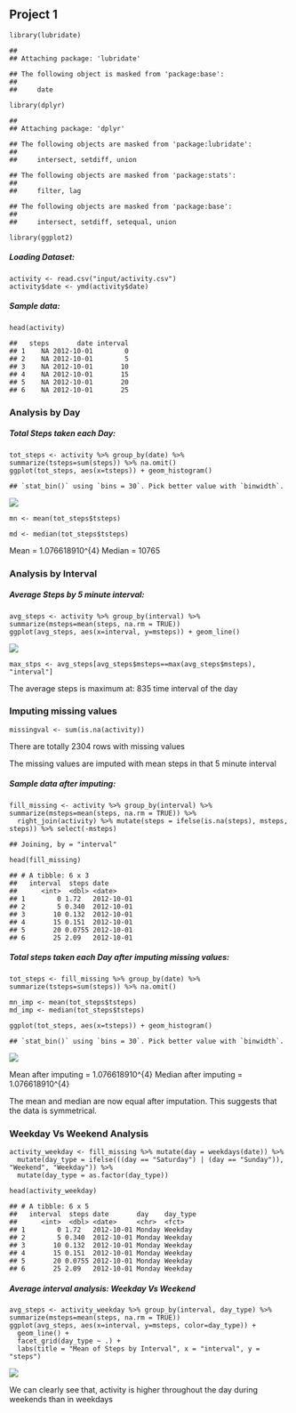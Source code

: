 Project 1
---------

    library(lubridate)

    ## 
    ## Attaching package: 'lubridate'

    ## The following object is masked from 'package:base':
    ## 
    ##     date

    library(dplyr)

    ## 
    ## Attaching package: 'dplyr'

    ## The following objects are masked from 'package:lubridate':
    ## 
    ##     intersect, setdiff, union

    ## The following objects are masked from 'package:stats':
    ## 
    ##     filter, lag

    ## The following objects are masked from 'package:base':
    ## 
    ##     intersect, setdiff, setequal, union

    library(ggplot2)

##### Loading Dataset:

    activity <- read.csv("input/activity.csv")
    activity$date <- ymd(activity$date)

##### Sample data:

    head(activity)

    ##   steps       date interval
    ## 1    NA 2012-10-01        0
    ## 2    NA 2012-10-01        5
    ## 3    NA 2012-10-01       10
    ## 4    NA 2012-10-01       15
    ## 5    NA 2012-10-01       20
    ## 6    NA 2012-10-01       25

### Analysis by Day

##### Total Steps taken each Day:

    tot_steps <- activity %>% group_by(date) %>% summarize(tsteps=sum(steps)) %>% na.omit()
    ggplot(tot_steps, aes(x=tsteps)) + geom_histogram()

    ## `stat_bin()` using `bins = 30`. Pick better value with `binwidth`.

![](PA1_template_files/figure-markdown_strict/steps_by_day-1.png)

    mn <- mean(tot_steps$tsteps)

    md <- median(tot_steps$tsteps)

Mean = 1.076618910^{4} Median = 10765

### Analysis by Interval

##### Average Steps by 5 minute interval:

    avg_steps <- activity %>% group_by(interval) %>% summarize(msteps=mean(steps, na.rm = TRUE))
    ggplot(avg_steps, aes(x=interval, y=msteps)) + geom_line()

![](PA1_template_files/figure-markdown_strict/steps_by_interval-1.png)

    max_stps <- avg_steps[avg_steps$msteps==max(avg_steps$msteps), "interval"]

The average steps is maximum at: 835 time interval of the day

### Imputing missing values

    missingval <- sum(is.na(activity))

There are totally 2304 rows with missing values

The missing values are imputed with mean steps in that 5 minute interval

##### Sample data after imputing:

    fill_missing <- activity %>% group_by(interval) %>% summarize(msteps=mean(steps, na.rm = TRUE)) %>%
      right_join(activity) %>% mutate(steps = ifelse(is.na(steps), msteps, steps)) %>% select(-msteps)

    ## Joining, by = "interval"

    head(fill_missing)

    ## # A tibble: 6 x 3
    ##   interval  steps date      
    ##      <int>  <dbl> <date>    
    ## 1        0 1.72   2012-10-01
    ## 2        5 0.340  2012-10-01
    ## 3       10 0.132  2012-10-01
    ## 4       15 0.151  2012-10-01
    ## 5       20 0.0755 2012-10-01
    ## 6       25 2.09   2012-10-01

##### Total steps taken each Day after imputing missing values:

    tot_steps <- fill_missing %>% group_by(date) %>% summarize(tsteps=sum(steps)) %>% na.omit()

    mn_imp <- mean(tot_steps$tsteps)
    md_imp <- median(tot_steps$tsteps)

    ggplot(tot_steps, aes(x=tsteps)) + geom_histogram()

    ## `stat_bin()` using `bins = 30`. Pick better value with `binwidth`.

![](PA1_template_files/figure-markdown_strict/steps_by_day_after_imputing-1.png)

Mean after imputing = 1.076618910^{4} Median after imputing =
1.076618910^{4}

The mean and median are now equal after imputation. This suggests that
the data is symmetrical.

### Weekday Vs Weekend Analysis

    activity_weekday <- fill_missing %>% mutate(day = weekdays(date)) %>% 
      mutate(day_type = ifelse(((day == "Saturday") | (day == "Sunday")), "Weekend", "Weekday")) %>%
      mutate(day_type = as.factor(day_type))

    head(activity_weekday)

    ## # A tibble: 6 x 5
    ##   interval  steps date       day    day_type
    ##      <int>  <dbl> <date>     <chr>  <fct>   
    ## 1        0 1.72   2012-10-01 Monday Weekday 
    ## 2        5 0.340  2012-10-01 Monday Weekday 
    ## 3       10 0.132  2012-10-01 Monday Weekday 
    ## 4       15 0.151  2012-10-01 Monday Weekday 
    ## 5       20 0.0755 2012-10-01 Monday Weekday 
    ## 6       25 2.09   2012-10-01 Monday Weekday

##### Average interval analysis: Weekday Vs Weekend

    avg_steps <- activity_weekday %>% group_by(interval, day_type) %>% summarize(msteps=mean(steps, na.rm = TRUE))
    ggplot(avg_steps, aes(x=interval, y=msteps, color=day_type)) + 
      geom_line() + 
      facet_grid(day_type ~ .) +
      labs(title = "Mean of Steps by Interval", x = "interval", y = "steps")

![](PA1_template_files/figure-markdown_strict/weekdayVsweekend_plot-1.png)

We can clearly see that, activity is higher throughout the day during
weekends than in weekdays
